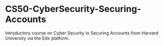 # CS50-CyberSecurity-Securing-Accounts
Introductory course on Cyber Security in Securing Accounts from Harvard University via the Edx platform.
